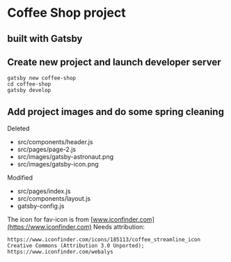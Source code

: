 # Coffee Shop project

built with Gatsby
------

## Create new project and launch developer server

```
gatsby new coffee-shop
cd coffee-shop
gatsby develop
```

## Add project images and do some spring cleaning
Deleted
* src/components/header.js
* src/pages/page-2.js
* src/images/gatsby-astronaut.png
* src/images/gatsby-icon.png


Modified
* src/pages/index.js
* src/components/layout.js
* gatsby-config.js

The icon for fav-icon is from [www.iconfinder.com](https://www.iconfinder.com)
Needs attribution:  
```
https://www.iconfinder.com/icons/185113/coffee_streamline_icon
Creative Commons (Attribution 3.0 Unported);
https://www.iconfinder.com/webalys
```
